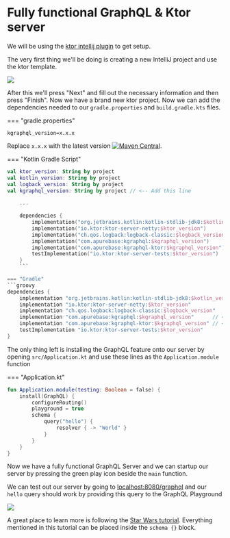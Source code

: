 # Fully functional GraphQL & Ktor server

We will be using the [ktor intellij plugin](https://plugins.jetbrains.com/plugin/10823-ktor) to get setup.

The very first thing we'll be doing is creating a new IntelliJ project and use the ktor template.

![](../assets/ktor-project-setup.png)

After this we'll press "Next" and fill out the necessary information and then press "Finish". Now we have a brand new
ktor project. Now we can add the dependencies needed to our `gradle.properties` and `build.gradle.kts` files.

=== "gradle.properties"
```properties
kgraphql_version=x.x.x
```

Replace `x.x.x` with the latest
version [![Maven Central](https://img.shields.io/maven-central/v/com.apurebase/kgraphql.svg?label=Maven%20Central)](https://search.maven.org/search?q=g:%22com.apurebase%22%20AND%20a:%22kgraphql%22).

=== "Kotlin Gradle Script"
```kotlin
val ktor_version: String by project
val kotlin_version: String by project
val logback_version: String by project
val kgraphql_version: String by project // <-- Add this line

    ...
    
    dependencies {
        implementation("org.jetbrains.kotlin:kotlin-stdlib-jdk8:$kotlin_version")
        implementation("io.ktor:ktor-server-netty:$ktor_version")
        implementation("ch.qos.logback:logback-classic:$logback_version")
        implementation("com.apurebase:kgraphql:$kgraphql_version")      // <-- Add these two lines
        implementation("com.apurebase:kgraphql-ktor:$kgraphql_version") // <-- Add these two lines
        testImplementation("io.ktor:ktor-server-tests:$ktor_version")
    }
    ```

=== "Gradle"
```groovy
dependencies {
    implementation "org.jetbrains.kotlin:kotlin-stdlib-jdk8:$kotlin_version"
    implementation "io.ktor:ktor-server-netty:$ktor_version"
    implementation "ch.qos.logback:logback-classic:$logback_version"
    implementation "com.apurebase:kgraphql:$kgraphql_version"      // <-- Add these two lines
    implementation "com.apurebase:kgraphql-ktor:$kgraphql_version" // <-- Add these two lines
    testImplementation "io.ktor:ktor-server-tests:$ktor_version"
}
```

The only thing left is installing the GraphQL feature onto our server by opening `src/Application.kt` and use these
lines as the `Application.module` function

=== "Application.kt"

```kotlin
fun Application.module(testing: Boolean = false) {
    install(GraphQL) {
        configureRouting()
        playground = true
        schema { 
            query("hello") {
                resolver { -> "World" }
            }
        }
    }
}
```

Now we have a fully functional GraphQL Server and we can startup our server by pressing the green play icon beside the
`main` function.

We can test out our server by going to [localhost:8080/graphql](http://localhost:8080/graphql) and our `hello` query
should work by providing this query to the GraphQL Playground

![](../assets/ktor-playground.png)

A great place to learn more is following the [Star Wars tutorial](./starwars.md). Everything mentioned in this tutorial
can be placed inside the `schema {}` block.

